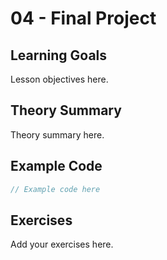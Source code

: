 # 04 - Final Project

## Learning Goals
Lesson objectives here.

## Theory Summary
Theory summary here.

## Example Code
```csharp
// Example code here
```

## Exercises
Add your exercises here.
